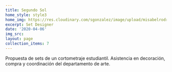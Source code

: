 ```yaml
---
title: Segundo Sol
home_style: style3
home_img: https://res.cloudinary.com/sgonzalez/image/upload/misabelrodriguez/segundo-sol/
excerpt: Set Designer
date: '2020-04-06'
img_src:
layout: page
collection_items: 7
---
```


Propuesta de sets de un cortometraje estudiantil. Asistencia en decoración, compra y coordinación del departamento de arte.